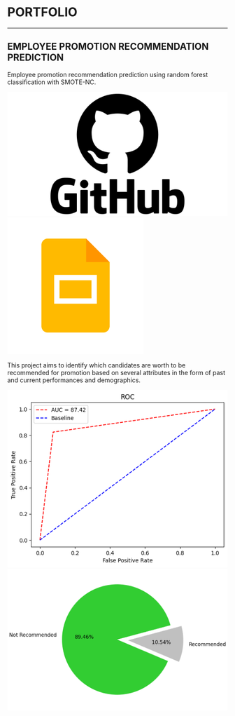 # PORTFOLIO
---
## EMPLOYEE PROMOTION RECOMMENDATION PREDICTION

Employee promotion recommendation prediction using random forest classification with SMOTE-NC.

[![View on GitHub](GitHub-logo1.png)](Employee_Promotion_Prediction.ipynb)
[![View on Slides](gslides.png)](https://docs.google.com/presentation/d/1j3ZKoYccuqNorLleTpSnSP4914O_tiiNqOobVd4Wags/edit?usp=sharing)

This project aims to identify which candidates are worth to be recommended for promotion based on several attributes in the form of past and current performances and demographics. 

<center><img src="roc employee promotion.png"/></center>
<center><img src="pred.png"/></center>
